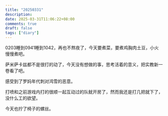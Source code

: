 ```yaml
---
title: "20250331"
description: 
date: 2025-03-31T11:06:22+08:00
comments: true
draft: false
tags: ["diary"]
---
```

0203睡到0941睡到1042，再也不熬夜了，今天要煮菜，要煮鸡胸肉土豆，小火慢慢煮吧。

萨米萨卡兹都不是很打的动了，今天没有想做的事，思考活着的意义，把实教新一卷看了吧。

感受到了罗妈年代刺对鸿雪的恶意。

打喷和之前游戏内打的很顺一起互动过的队鱿开房了，然而我还是打几把就下了，没什么工的欲望。

今天也拧了椅子的螺丝。